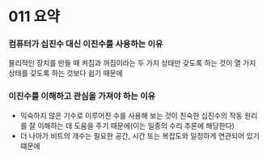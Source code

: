 # 011 요약 

### 컴퓨터가 십진수 대신 이진수를 사용하는 이유 
물리적인 장치를 만들 때 켜짐과 꺼짐이라는 두 가지 상태만 갖도록 하는 것이 열 가지 상태를 갖도록 하는 것보다 쉽기 때문에 

### 이진수를 이해하고 관심을 가져야 하는 이유 
- 익숙하지 않은 기수로 이루어진 수를 사용해 보는 것이 친숙한 십진수의 작동 원리를 잘 이해하는 데 도움을 주기 때문에(이는 일종의 수리 추론에 해당한다)
- 더 나아가 비트의 개수는 필요한 공간, 시간 또는 복잡도와 일정하게 연관되어 있기 떄문에
